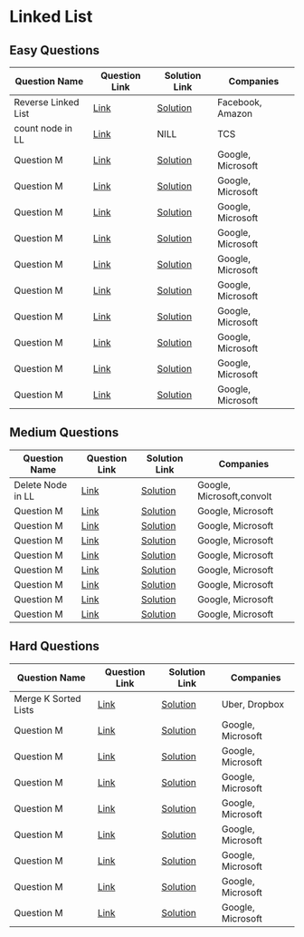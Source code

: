# Linked List

## Easy Questions

| Question Name         | Question Link                              | Solution Link                              | Companies          |
|-----------------------|--------------------------------------------|--------------------------------------------|--------------------|
| Reverse Linked List   | [Link](https://example.com/reverse-ll)     | [Solution](https://example.com/sol)        | Facebook, Amazon   
| count node in LL     | [Link](https://www.geeksforgeeks.org/problems/count-nodes-of-linked-list/0?utm_source=youtube&utm_medium=collab_striver_ytdescription&utm_campaign=count-nodes-of-linked-list)       | NILL       | TCS  |
| Question M     | [Link](https://example.com/ll-cycle)       | [Solution](https://example.com/sol2)       | Google, Microsoft  |
| Question M     | [Link](https://example.com/ll-cycle)       | [Solution](https://example.com/sol2)       | Google, Microsoft  |
| Question M     | [Link](https://example.com/ll-cycle)       | [Solution](https://example.com/sol2)       | Google, Microsoft  |
| Question M     | [Link](https://example.com/ll-cycle)       | [Solution](https://example.com/sol2)       | Google, Microsoft  |
| Question M     | [Link](https://example.com/ll-cycle)       | [Solution](https://example.com/sol2)       | Google, Microsoft  |
| Question M     | [Link](https://example.com/ll-cycle)       | [Solution](https://example.com/sol2)       | Google, Microsoft  |
| Question M     | [Link](https://example.com/ll-cycle)       | [Solution](https://example.com/sol2)       | Google, Microsoft  |
| Question M     | [Link](https://example.com/ll-cycle)       | [Solution](https://example.com/sol2)       | Google, Microsoft  |
| Question M     | [Link](https://example.com/ll-cycle)       | [Solution](https://example.com/sol2)       | Google, Microsoft  |
| Question M     | [Link](https://example.com/ll-cycle)       | [Solution](https://example.com/sol2)       | Google, Microsoft  |


## Medium Questions

| Question Name         | Question Link                              | Solution Link                              | Companies          |
|-----------------------|--------------------------------------------|--------------------------------------------|--------------------|
| Delete Node in LL     | [Link](https://leetcode.com/problems/delete-node-in-a-linked-list/description/)       | [Solution](https://leetcode.com/problems/delete-node-in-a-linked-list/solutions/5574829/super-easy-java-solution-deleting-node-without-head-in-linkedlist/)       | Google, Microsoft,convolt|
| Question M     | [Link](https://example.com/ll-cycle)       | [Solution](https://example.com/sol2)       | Google, Microsoft  |
| Question M     | [Link](https://example.com/ll-cycle)       | [Solution](https://example.com/sol2)       | Google, Microsoft  |
| Question M     | [Link](https://example.com/ll-cycle)       | [Solution](https://example.com/sol2)       | Google, Microsoft  |
| Question M     | [Link](https://example.com/ll-cycle)       | [Solution](https://example.com/sol2)       | Google, Microsoft  |
| Question M     | [Link](https://example.com/ll-cycle)       | [Solution](https://example.com/sol2)       | Google, Microsoft  |
| Question M     | [Link](https://example.com/ll-cycle)       | [Solution](https://example.com/sol2)       | Google, Microsoft  |
| Question M     | [Link](https://example.com/ll-cycle)       | [Solution](https://example.com/sol2)       | Google, Microsoft  |
| Question M     | [Link](https://example.com/ll-cycle)       | [Solution](https://example.com/sol2)       | Google, Microsoft  |


## Hard Questions

| Question Name         | Question Link                              | Solution Link                              | Companies          |
|-----------------------|--------------------------------------------|--------------------------------------------|--------------------|
| Merge K Sorted Lists  | [Link](https://example.com/merge-k)        | [Solution](https://example.com/sol3)       | Uber, Dropbox      |
| Question M     | [Link](https://example.com/ll-cycle)       | [Solution](https://example.com/sol2)       | Google, Microsoft  |
| Question M     | [Link](https://example.com/ll-cycle)       | [Solution](https://example.com/sol2)       | Google, Microsoft  |
| Question M     | [Link](https://example.com/ll-cycle)       | [Solution](https://example.com/sol2)       | Google, Microsoft  |
| Question M     | [Link](https://example.com/ll-cycle)       | [Solution](https://example.com/sol2)       | Google, Microsoft  |
| Question M     | [Link](https://example.com/ll-cycle)       | [Solution](https://example.com/sol2)       | Google, Microsoft  |
| Question M     | [Link](https://example.com/ll-cycle)       | [Solution](https://example.com/sol2)       | Google, Microsoft  |
| Question M     | [Link](https://example.com/ll-cycle)       | [Solution](https://example.com/sol2)       | Google, Microsoft  |
| Question M     | [Link](https://example.com/ll-cycle)       | [Solution](https://example.com/sol2)       | Google, Microsoft  |

